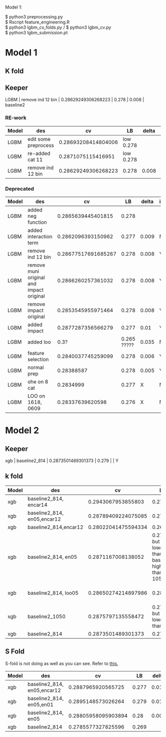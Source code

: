 Model 1: 

$ python3 preprocessing.py 
<br>
$ Rscript feature_engineering.R
<br>
$ python3 lgbm_cv_folds.py / $ python3 lgbm_cv.py 
<br>
$ python3 lgbm_submission.pt
# Model 1 

## K fold 

## Keeper

LGBM | remove ind 12 bin | 0.28629249306268223 | 0.278 | 0.008 | baseline2 

### RE-work 
Model | des| cv | LB |  delta | implemented? 
--- | --- | --- | --- | --- | ---
LGBM | edit some preprocess | 0.28693208414804006  | low 0.278 |  | compare with ind12
LGBM | re-added cat 11 |  0.2871075115416951 | low 0.278 |  | compare with ind12
LGBM | remove ind 12 bin | 0.28629249306268223 | 0.278 | 0.008 | baseline2 

### Deprecated
Model | des| cv | LB |  delta | implemented? 
--- | --- | --- | --- | --- | ---
LGBM | added neg function | 0.2865639445401815  | 0.278  |   | 
LGBM | added interaction term | 0.2862096393150962 | 0.277 | 0.009  | N
LGBM | remove ind 12 bin | 0.28677517691685267 | 0.278 | 0.008 | Y 
LGBM | remove muni original and impact original |  0.2866260257361032 | 0.278 | 0.008 | Y
LGBM | remove impact original | 0.2853545955971464  | 0.278 | 0.008 | Y 
LGBM | added impact | 0.2877287356566279  | 0.277 | 0.01 | Y
LGBM | added loo | 0.3? | 0.265 ????? | 0.035 | N
LGBM | feature selection |  0.2840037745259099 | 0.278 | 0.006 | Y
LGBM | normal prep | 0.28388587 | 0.278 | 0.005 | Y
LGBM | ohe on 8 cat |  0.2834999 | 0.277 | X | N
LGBM | LOO on 1618, 0609 | 0.28337639620598 | 0.276 | X | N 


# Model 2 


## Keeper 

xgb | baseline2_814  | 0.2873501489301373  | 0.279   |   | Y 

## k fold 

Model | des| cv | LB |  delta | implemented? 
--- | --- | --- | --- | --- | ---
xgb | baseline2_814, encar14 |  0.2943067953855803   | 0.277  | X | N
xgb | baseline2_814, en05,encar12 |  0.28789409224075085  | 0.278  | X | N
xgb | baseline2_814,encar12 |   0.28022041475594334  | 0.267  | X | N
xgb | baseline2_814, en05  | 0.2871167008138052   | 0.279 but lower than baseline, higher than 1050  |   | N 
xgb | baseline2_814, loo05  | 0.28650274214897986  | 0.28   |   | N, overfit. inverse movement 
xgb | baseline2_1050  |  0.2875797135558472 | 0.279 but lower than V   |   | N
xgb | baseline2_814  | 0.2873501489301373  | 0.279   |   | Y 

## S Fold

S-fold is not doing as well as you can see. Refer to [this.](https://www.kaggle.com/c/porto-seguro-safe-driver-prediction/discussion/41037)

Model | des| cv | LB |  delta | implemented? 
--- | --- | --- | --- | --- | ---
xgb | baseline2_814, en05,encar12 |  0.2887965920565725  | 0.277  | 0.01 | N
xgb | baseline2_814, en05,en01 |  0.2895148573026264   | 0.279  | 0.01 | N
xgb | baseline2_814, en05 | 0.28805958095903894   | 0.28  | 0.008 | Y
xgb | baseline2_814  |  0.2785577327825596 | 0.269  |   |  X
